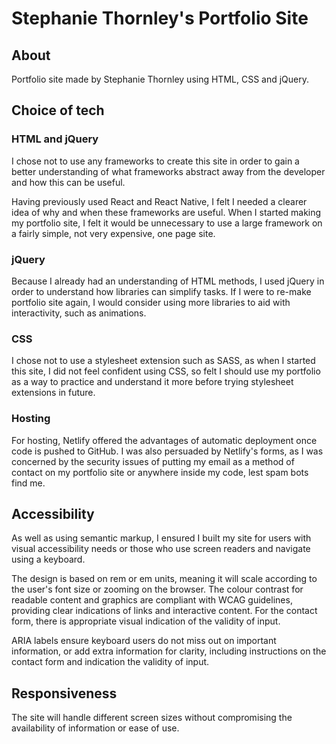 # Stephanie Thornley's Portfolio Site

## About

Portfolio site made by Stephanie Thornley using HTML, CSS and jQuery.

## Choice of tech

### HTML and jQuery

I chose not to use any frameworks to create this site in order to gain a better understanding of what frameworks abstract away from the developer and how this can be useful.

Having previously used React and React Native, I felt I needed a clearer idea of why and when these frameworks are useful. When I started making my portfolio site, I felt it would be unnecessary to use a large framework on a fairly simple, not very expensive, one page site.

### jQuery

Because I already had an understanding of HTML methods, I used jQuery in order to understand how libraries can simplify tasks. If I were to re-make portfolio site again, I would consider using more libraries to aid with interactivity, such as animations.

### CSS

I chose not to use a stylesheet extension such as SASS, as when I started this site, I did not feel confident using CSS, so felt I should use my portfolio as a way to practice and understand it more before trying stylesheet extensions in future.

### Hosting

For hosting, Netlify offered the advantages of automatic deployment once code is pushed to GitHub. I was also persuaded by Netlify's forms, as I was concerned by the security issues of putting my email as a method of contact on my portfolio site or anywhere inside my code, lest spam bots find me.

## Accessibility

As well as using semantic markup, I ensured I built my site for users with visual accessibility needs or those who use screen readers and navigate using a keyboard.

The design is based on rem or em units, meaning it will scale according to the user's font size or zooming on the browser. The colour contrast for readable content and graphics are compliant with WCAG guidelines, providing clear indications of links and interactive content. For the contact form, there is appropriate visual indication of the validity of input.

ARIA labels ensure keyboard users do not miss out on important information, or add extra information for clarity, including instructions on the contact form and indication the validity of input.

## Responsiveness

The site will handle different screen sizes without compromising the availability of information or ease of use.
